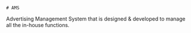     # AMS
Advertising Management System that is designed &amp; developed to manage all the in-house functions.
